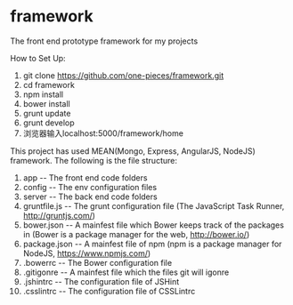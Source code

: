 # framework
The front end prototype framework for my projects

How to Set Up:

1. git clone https://github.com/one-pieces/framework.git
2. cd framework
3. npm install
4. bower install
5. grunt update
6. grunt develop
7. 浏览器输入localhost:5000/framework/home

This project has used MEAN(Mongo, Express, AngularJS, NodeJS) framework. The following is the file structure:

1. app -- The front end code folders
2. config -- The env configuration files
3. server -- The back end code folders
4. gruntfile.js -- The grunt configuration file (The JavaScript Task Runner, http://gruntjs.com/)
5. bower.json -- A mainfest file which Bower keeps track of the packages in (Bower is a package manager for the web, http://bower.io/)
6. package.json -- A mainfest file of npm (npm is a package manager for NodeJS, https://www.npmjs.com/)
7. .bowerrc -- The Bower configuration file
8. .gitigonre -- A mainfest file which the files git will igonre
9. .jshintrc -- The configuration file of JSHint
10. .csslintrc -- The configuration file of CSSLintrc